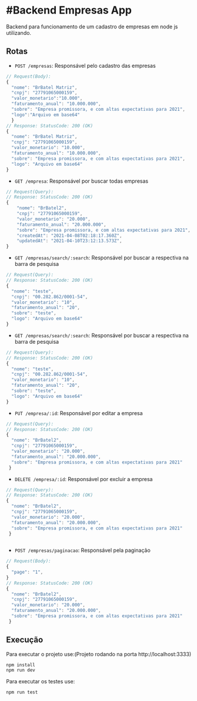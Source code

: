 # #Backend Empresas App
Backend para funcionamento de um cadastro de empresas em node js utilizando.

## Rotas
- `POST /empresas`: Responsável pelo cadastro das empresas
```js
// Request(Body):
{
  "nome": "BrBatel Matriz",
  "cnpj": "27791065000159",
  "valor_monetario":"10.000",
  "faturamento_anual": "10.000.000",
  "sobre": "Empresa promissora, e com altas expectativas para 2021",
  "logo":"Arquivo em base64"
  }
// Response: StatusCode: 200 (OK)
{
  "nome": "BrBatel Matriz",
  "cnpj": "27791065000159",
  "valor_monetario": "10.000",
  "faturamento_anual": "10.000.000",
  "sobre": "Empresa promissora, e com altas expectativas para 2021",
  "logo": "Arquivo em base64"
}
```

- `GET /empresa`: Responsável por buscar todas empresas
```js
// Request(Query):
// Response: StatusCode: 200 (OK)
{
    "nome": "BrBatel2",
    "cnpj": "27791065000159",
    "valor_monetario": "20.000",
    "faturamento_anual": "20.000.000",
    "sobre": "Empresa promissora, e com altas expectativas para 2021",
    "createdAt": "2021-04-08T02:18:17.360Z",
    "updatedAt": "2021-04-10T23:12:13.573Z",
}
```

- `GET /empresas/search/:search`: Responsável por buscar a respectiva na barra de pesquisa
```js
// Request(Query):
// Response: StatusCode: 200 (OK)
{
  "nome": "teste",
  "cnpj": "00.282.862/0001-54",
  "valor_monetario": "10",
  "faturamento_anual": "20",
  "sobre": "teste",
  "logo": "Arquivo em base64"
}
```

- `GET /empresas/search/:search`: Responsável por buscar a respectiva na barra de pesquisa
```js
// Request(Query):
// Response: StatusCode: 200 (OK)
{
  "nome": "teste",
  "cnpj": "00.282.862/0001-54",
  "valor_monetario": "10",
  "faturamento_anual": "20",
  "sobre": "teste",
  "logo": "Arquivo em base64"
}
```

- `PUT /empresa/:id`: Responsável por editar a empresa
```js
// Request(Query):
// Response: StatusCode: 200 (OK)
{
  "nome": "BrBatel2",
  "cnpj": "27791065000159",
  "valor_monetario": "20.000",
  "faturamento_anual": "20.000.000",
  "sobre": "Empresa promissora, e com altas expectativas para 2021"
 }
```

- `DELETE /empresa/:id`: Responsável por excluir a empresa
```js
// Request(Query):
// Response: StatusCode: 200 (OK)
{
  "nome": "BrBatel2",
  "cnpj": "27791065000159",
  "valor_monetario": "20.000",
  "faturamento_anual": "20.000.000",
  "sobre": "Empresa promissora, e com altas expectativas para 2021"
 }
 
```
- `POST /empresas/paginacao`: Responsável pela paginação
```js
// Request(Body):
{
  "page": "1",
}
// Response: StatusCode: 200 (OK)
{
  "nome": "BrBatel2",
  "cnpj": "27791065000159",
  "valor_monetario": "20.000",
  "faturamento_anual": "20.000.000",
  "sobre": "Empresa promissora, e com altas expectativas para 2021"
 }
```

## Execução
Para executar o projeto use:(Projeto rodando na porta http://localhost:3333)
```js
npm install
npm run dev
```
Para executar os testes use:
```js
npm run test
```
